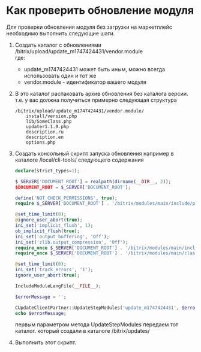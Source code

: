 # Как проверить обновление модуля

Для проверки обновления модуля без загрузки на маркетплейс необходимо выполнить следующие шаги.

1. Создать каталог с обновлениями /bitrix/upload/update_m1747424431/vendor.module\
где:
   * update_m1747424431 может быть иным, можно всегда использовать один и тот же
   * vendor.module - идентификатор вашего модуля
2. В это каталог распаковать архив обновления без каталога версии. т.е. у вас должна получиться примерно следующая структура 

    ```
    /bitrix/upload/update_m1747424431/vendor.module/
        install/version.php
        lib/SomeClass.php
        updater1.1.0.php
        description.ru
        description.en
        options.php
    ```

3. Создать консольный скрипт запуска обновления например в каталоге /local/cli-tools/ следующего содержания
    ```php
    declare(strict_types=1);

    $_SERVER['DOCUMENT_ROOT'] = realpath(dirname(__DIR__, 2));
    $DOCUMENT_ROOT = $_SERVER['DOCUMENT_ROOT'];

    define('NOT_CHECK_PERMISSIONS', true);
    require $_SERVER['DOCUMENT_ROOT'] . '/bitrix/modules/main/include/prolog_before.php';

    @set_time_limit(0);
    @ignore_user_abort(true);
    ini_set('implicit_flush', 1);
    ob_implicit_flush(true);
    ini_set('output_buffering', 'Off');
    ini_set('zlib.output_compression', 'Off');
    require_once $_SERVER['DOCUMENT_ROOT'] . '/bitrix/modules/main/include/prolog_admin_before.php';
    require_once $_SERVER['DOCUMENT_ROOT'] . '/bitrix/modules/main/classes/general/update_client_partner.php';

    @set_time_limit(0);
    ini_set('track_errors', '1');
    ignore_user_abort(true);

    IncludeModuleLangFile(__FILE__);

    $errorMessage = '';

    CUpdateClientPartner::UpdateStepModules('update_m1747424431', $errorMessage, true);
    echo $errorMessage;

   ```
   первым параметром метода UpdateStepModules передаем тот каталог. который создали в каталоге /bitrix/updates/
4. Выполнить этот скрипт.